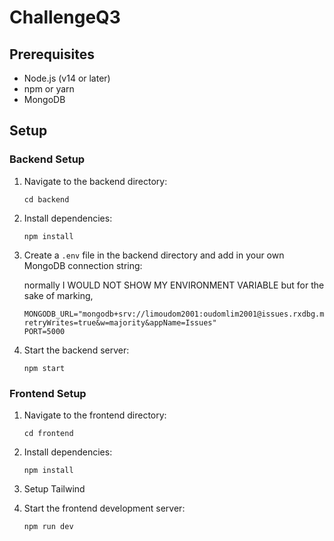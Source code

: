 # ChallengeQ3

## Prerequisites

- Node.js (v14 or later)
- npm or yarn
- MongoDB

## Setup

### Backend Setup

1. Navigate to the backend directory:

   ```
   cd backend
   ```

2. Install dependencies:

   ```
   npm install
   ```

3. Create a `.env` file in the backend directory and add in your own MongoDB connection string:

   normally I WOULD NOT SHOW MY ENVIRONMENT VARIABLE but for the sake of marking,

   ```
   MONGODB_URL="mongodb+srv://limoudom2001:oudomlim2001@issues.rxdbg.mongodb.net/?retryWrites=true&w=majority&appName=Issues"
   PORT=5000
   ```

4. Start the backend server:
   ```
   npm start
   ```

### Frontend Setup

1. Navigate to the frontend directory:

   ```
   cd frontend
   ```

2. Install dependencies:

   ```
   npm install
   ```

3. Setup Tailwind

4. Start the frontend development server:
   ```
   npm run dev
   ```
